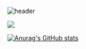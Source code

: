
![header](https://capsule-render.vercel.app/api?type=waving&color=gradient&height=300&section=header&text=hi!%20welcome)

<img src="https://img.shields.io/badge/Python-3776AB?style=flat-square&logo=Python&logoColor=white"/>


[![Anurag's GitHub stats](https://github-readme-stats.vercel.app/api?username=jf3hirh4)](https://github.com/anuraghazra/github-readme-stats)
